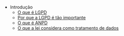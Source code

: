 - Introdução
  - [O que é LGPD](page/introducao/o-que-e-lgpd.md)
  - [Por que a LGPD é tão importante](page/introducao/por-que-a-lgpd-e-tao-importante.md)
  - [O que é ANPD](page/introducao/o-que-e-anpd.md)
  - [O que a lei considera como tratamento de dados](page/introducao/o-que-a-lei-considera-como-tratamento-de-dados.md)

